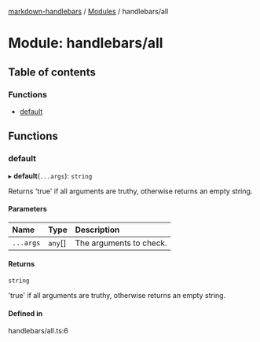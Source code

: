 [markdown-handlebars](../README.md) / [Modules](../modules.md) / handlebars/all

# Module: handlebars/all

## Table of contents

### Functions

- [default](handlebars_all.md#default)

## Functions

### default

▸ **default**(`...args`): `string`

Returns 'true' if all arguments are truthy, otherwise returns an empty string.

#### Parameters

| Name | Type | Description |
| :------ | :------ | :------ |
| `...args` | `any`[] | The arguments to check. |

#### Returns

`string`

'true' if all arguments are truthy, otherwise returns an empty string.

#### Defined in

handlebars/all.ts:6
